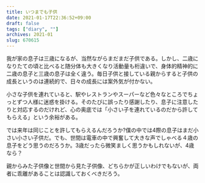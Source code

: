```yaml
---
title: いつまでも子供
date: 2021-01-17T22:36:52+09:00
draft: false
tags: ["diary", ""]
archives: 2021-01
slug: 670615
---
```

我が家の息子は三歳になるが、当然ながらまだまだ子供である。しかし、二歳になりたての頃と比べると随分体も大きくなり活動量も桁違いで、身体的精神的に二歳の息子と三歳の息子は全く違う。毎日子供と接している親からすると子供の成長というのは連続的で、日々の成長には案外気が付かない。

小さな子供を連れていると、駅やレストランやスーパーなど色々なところでちょっとずつ人様に迷惑を掛ける。そのたびに誤ったり感謝したり、息子に注意したりと対応するのだけれど、心の奥底では「小さい子を連れているのだから許してもらえる」という余裕がある。

では来年は同じことを許してもらえるんだろうか?僕の中では4際の息子はまだ小さい小さい子供だ。でも、世間は電車の中で興奮して大きな声でしゃべる４歳の息子をどう思うのだろうか。3歳だったら微笑ましく思うかもしれないが、4歳なら？

親からみた子供像と世間から見た子供像、どちらかが正しいわけでもないが、両者に乖離があることは認識しておくべきだろう。